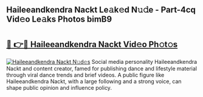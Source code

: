 ## Haileeandkendra Nackt Le𝚊k𝚎d N𝚞𝚍e - Part-4cq Vid𝚎o Le𝚊ks Photos bimB9

# <h2><a href="http://fb7qcn.evod.top/?m=Haileeandkendra+Nackt">🔗 👉🔴 Haileeandkendra Nackt Vid𝚎o Ph𝚘t𝚘s</a></h2>

[![Haileeandkendra Nackt N𝚞d𝚎s](https://i.imgur.com/8V9OHl7.gif)](http://fb7qcn.evod.top/?m=Haileeandkendra+Nackt)
Social media personality Haileeandkendra Nackt and content creator, famed for publishing dance and lifestyle material through viral dance trends and brief videos. A public figure like Haileeandkendra Nackt, with a large following and a strong voice, can shape public opinion and influence policy. 
